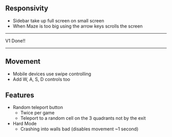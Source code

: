 ## Responsivity

- Sidebar take up full screen on small screen
- When Maze is too big using the arrow keys scrolls the screen

---

V1 Done!!

---

## Movement

- Mobile devices use swipe controlling
- Add W, A, S, D controls too

## Features

- Random teleport button
  - Twice per game
  - Teleport to a random cell on the 3 quadrants not by the exit
- Hard Mode
  - Crashing into walls bad (disables movement ~1 second)

